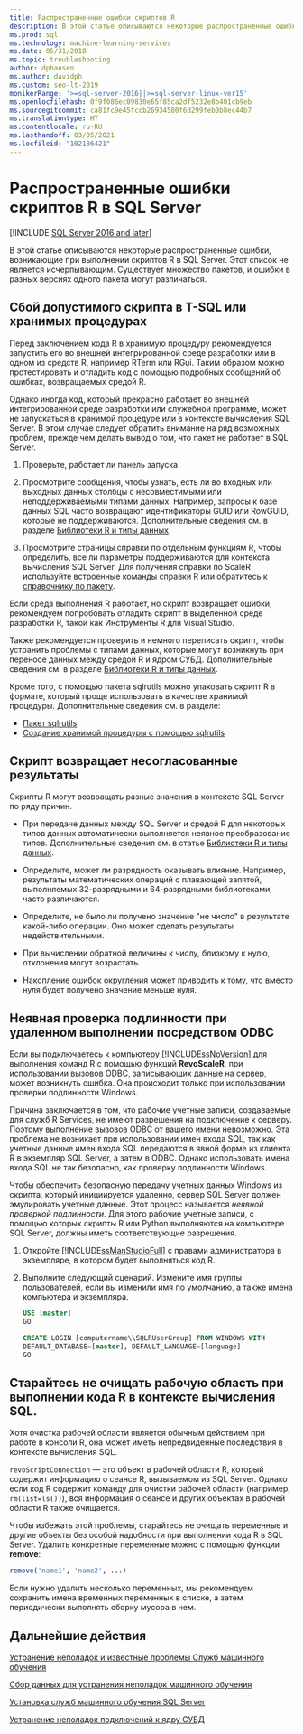 ```yaml
---
title: Распространенные ошибки скриптов R
description: В этой статье описываются некоторые распространенные ошибки, возникающие при выполнении скриптов R в SQL Server.
ms.prod: sql
ms.technology: machine-learning-services
ms.date: 05/31/2018
ms.topic: troubleshooting
author: dphansen
ms.author: davidph
ms.custom: seo-lt-2019
monikerRange: '>=sql-server-2016||>=sql-server-linux-ver15'
ms.openlocfilehash: 0f9f086ec09830e65f85ca2df5232e8b401cb9eb
ms.sourcegitcommit: ca81fc9e45fccb26934580f6d299feb0b8ec44b7
ms.translationtype: HT
ms.contentlocale: ru-RU
ms.lasthandoff: 03/05/2021
ms.locfileid: "102186421"
---
```

# <a name="common-r-scripting-errors-in-sql-server"></a>Распространенные ошибки скриптов R в SQL Server
[!INCLUDE [SQL Server 2016 and later](../../includes/applies-to-version/sqlserver2016.md)]

В этой статье описываются некоторые распространенные ошибки, возникающие при выполнении скриптов R в SQL Server. Этот список не является исчерпывающим. Существует множество пакетов, и ошибки в разных версиях одного пакета могут различаться.

## <a name="valid-script-fails-in-t-sql-or-in-stored-procedures"></a>Сбой допустимого скрипта в T-SQL или хранимых процедурах

Перед заключением кода R в хранимую процедуру рекомендуется запустить его во внешней интегрированной среде разработки или в одном из средств R, например RTerm или RGui. Таким образом можно протестировать и отладить код с помощью подробных сообщений об ошибках, возвращаемых средой R.

Однако иногда код, который прекрасно работает во внешней интегрированной среде разработки или служебной программе, может не запускаться в хранимой процедуре или в контексте вычисления SQL Server. В этом случае следует обратить внимание на ряд возможных проблем, прежде чем делать вывод о том, что пакет не работает в SQL Server.

1. Проверьте, работает ли панель запуска.

2. Просмотрите сообщения, чтобы узнать, есть ли во входных или выходных данных столбцы с несовместимыми или неподдерживаемыми типами данных. Например, запросы к базе данных SQL часто возвращают идентификаторы GUID или RowGUID, которые не поддерживаются. Дополнительные сведения см. в разделе [Библиотеки R и типы данных](../r/r-libraries-and-data-types.md).

3. Просмотрите страницы справки по отдельным функциям R, чтобы определить, все ли параметры поддерживаются для контекста вычисления SQL Server. Для получения справки по ScaleR используйте встроенные команды справки R или обратитесь к [справочнику по пакету](/r-server/r-reference/revoscaler/revoscaler).

Если среда выполнения R работает, но скрипт возвращает ошибки, рекомендуем попробовать отладить скрипт в выделенной среде разработки R, такой как Инструменты R для Visual Studio.

Также рекомендуется проверить и немного переписать скрипт, чтобы устранить проблемы с типами данных, которые могут возникнуть при переносе данных между средой R и ядром СУБД. Дополнительные сведения см. в разделе [Библиотеки R и типы данных](../r/r-libraries-and-data-types.md).

Кроме того, с помощью пакета sqlrutils можно упаковать скрипт R в формате, который проще использовать в качестве хранимой процедуры. Дополнительные сведения см. в разделе:
* [Пакет sqlrutils](../r/ref-r-sqlrutils.md)
* [Создание хранимой процедуры с помощью sqlrutils](/machine-learning-server/r-reference/sqlrutils/how-to-create-a-stored-procedure-from-r)

## <a name="script-returns-inconsistent-results"></a>Скрипт возвращает несогласованные результаты

Скрипты R могут возвращать разные значения в контексте SQL Server по ряду причин.

- При передаче данных между SQL Server и средой R для некоторых типов данных автоматически выполняется неявное преобразование типов. Дополнительные сведения см. в статье [Библиотеки R и типы данных](../r/r-libraries-and-data-types.md).

- Определите, может ли разрядность оказывать влияние. Например, результаты математических операций с плавающей запятой, выполняемых 32-разрядными и 64-разрядными библиотеками, часто различаются.

- Определите, не было ли получено значение "не число" в результате какой-либо операции. Оно может сделать результаты недействительными.

- При вычислении обратной величины к числу, близкому к нулю, отклонения могут возрастать.

- Накопление ошибок округления может приводить к тому, что вместо нуля будет получено значение меньше нуля.

## <a name="implied-authentication-for-remote-execution-via-odbc"></a>Неявная проверка подлинности при удаленном выполнении посредством ODBC

Если вы подключаетесь к компьютеру [!INCLUDE[ssNoVersion](../../includes/ssnoversion-md.md)] для выполнения команд R с помощью функций **RevoScaleR**, при использовании вызовов ODBC, записывающих данные на сервер, может возникнуть ошибка. Она происходит только при использовании проверки подлинности Windows.

Причина заключается в том, что рабочие учетные записи, создаваемые для служб R Services, не имеют разрешения на подключение к серверу. Поэтому выполнение вызовов ODBC от вашего имени невозможно. Эта проблема не возникает при использовании имен входа SQL, так как учетные данные имен входа SQL передаются в явной форме из клиента R в экземпляр SQL Server, а затем в ODBC. Однако использовать имена входа SQL не так безопасно, как проверку подлинности Windows.

Чтобы обеспечить безопасную передачу учетных данных Windows из скрипта, который инициируется удаленно, сервер SQL Server должен эмулировать учетные данные. Этот процесс называется _неявной проверкой подлинности_. Для этого рабочие учетные записи, с помощью которых скрипты R или Python выполняются на компьютере SQL Server, должны иметь соответствующие разрешения.

1. Откройте [!INCLUDE[ssManStudioFull](../../includes/ssmanstudiofull-md.md)] с правами администратора в экземпляре, в котором будет выполняться код R.

2. Выполните следующий сценарий. Измените имя группы пользователей, если вы изменили имя по умолчанию, а также имена компьютера и экземпляра.

    ```sql
    USE [master]
    GO
    
    CREATE LOGIN [computername\\SQLRUserGroup] FROM WINDOWS WITH
    DEFAULT_DATABASE=[master], DEFAULT_LANGUAGE=[language]
    GO
    ```

## <a name="avoid-clearing-the-workspace-while-youre-running-r-in-a-sql-compute-context"></a>Старайтесь не очищать рабочую область при выполнении кода R в контексте вычисления SQL.

Хотя очистка рабочей области является обычным действием при работе в консоли R, она может иметь непредвиденные последствия в контексте вычисления SQL.

`revoScriptConnection` — это объект в рабочей области R, который содержит информацию о сеансе R, вызываемом из SQL Server. Однако если код R содержит команду для очистки рабочей области (например, `rm(list=ls())`), вся информация о сеансе и других объектах в рабочей области R также очищается.

Чтобы избежать этой проблемы, старайтесь не очищать переменные и другие объекты без особой надобности при выполнении кода R в SQL Server. Удалить конкретные переменные можно с помощью функции **remove**:

```R
remove('name1', 'name2', ...)
```

Если нужно удалить несколько переменных, мы рекомендуем сохранить имена временных переменных в списке, а затем периодически выполнять сборку мусора в нем.



## <a name="next-steps"></a>Дальнейшие действия

[Устранение неполадок и известные проблемы Служб машинного обучения](machine-learning-troubleshooting-overview.md)

[Сбор данных для устранения неполадок машинного обучения](data-collection-ml-troubleshooting-process.md)

[Установка служб машинного обучения SQL Server](../install/sql-machine-learning-services-windows-install.md)

[Устранение неполадок подключений к ядру СУБД](../../database-engine/configure-windows/troubleshoot-connecting-to-the-sql-server-database-engine.md)